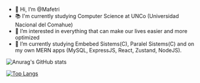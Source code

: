 - 👋 Hi, I’m @Mafetri
- 📚 I'm currently studying Computer Science at UNCo (Universidad Nacional del Comahue)
- 👀 I’m interested in everything that can make our lives easier and more optimized
- 🌱 I’m currently studying Embebed Sistems(C), Paralel Sistems(C) and on my own MERN apps (MySQL, ExpressJS, React, Zustand, NodeJS).

![Anurag's GitHub stats](https://github-readme-stats.vercel.app/api?username=Mafetri&show_icons=true&include_all_commits=true&count_private=true&hide_border=true&theme=tokyonight&text_color=daf7dc&title_color=ffffff&icon_color=bb2acf)

[![Top Langs](https://github-readme-stats.vercel.app/api/top-langs/?username=Mafetri&langs_count=6&layout=compact&hide_border=true&theme=tokyonight&text_color=daf7dc&title_color=ffffff&icon_color=bb2acf)](https://github.com/anuraghazra/github-readme-stats)

<!---
Mafetri/Mafetri is a ✨ special ✨ repository because its `README.md` (this file) appears on your GitHub profile.
You can click the Preview link to take a look at your changes.
--->
